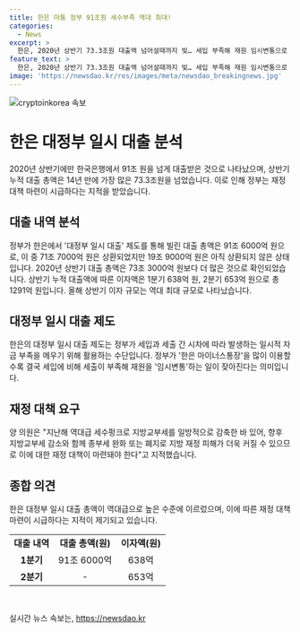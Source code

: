 ```yaml
---
title: 한은 마통 정부 91조원 세수부족 역대 최대!
categories:
  - News
excerpt: >
  한은, 2020년 상반기 73.3조원 대출액 넘어설때까지 빚… 세입 부족해 재원 임시변통으로 대책 마련 촉구 양부남 의원이 더불어민주당 국회 행정안전위원회에서 받은 자료에 따르면, 올해 상반기 정부는 한은을 통해 91조 6000억 원을 대출했으며, 이 중 19조 9000억 원은 아직 미상환 상태다. 한은의 대정부 일시 대출 제도를 통해 세입 부족을 메우는 정부는 재정 대책 마련이 필요하다는 지적을 받았다. 지난 해의 지방교부세 감축으로 지방 재정 타격이 커지고 있어 이에 대한 대책 마련이 필요하다는 것이다.
feature_text: >
  한은, 2020년 상반기 73.3조원 대출액 넘어설때까지 빚… 세입 부족해 재원 임시변통으로 대책 마련 촉구 양부남 의원이 더불어민주당 국회 행정안전위원회에서 받은 자료에 따르면, 올해 상반기 정부는 한은을 통해 91조 6000억 원을 대출했으며, 이 중 19조 9000억 원은 아직 미상환 상태다. 한은의 대정부 일시 대출 제도를 통해 세입 부족을 메우는 정부는 재정 대책 마련이 필요하다는 지적을 받았다. 지난 해의 지방교부세 감축으로 지방 재정 타격이 커지고 있어 이에 대한 대책 마련이 필요하다는 것이다.
image: 'https://newsdao.kr/res/images/meta/newsdao_breakingnews.jpg'
---
```


<p><img src="https://newsdao.kr/res/images/meta/newsdao_breakingnews.jpg" alt="cryptoinkorea 속보" /></p>

<h1 data-ke-size="size26"><b>한은 대정부 일시 대출 분석</b></h1>

<p data-ke-size="size16">2020년 상반기에만 한국은행에서 91조 원을 넘게 대출받은 것으로 나타났으며, 상반기 누적 대출 총액은 14년 만에 가장 많은 73.3조원을 넘었습니다. 이로 인해 정부는 재정 대책 마련이 시급하다는 지적을 받았습니다.</p>

<h2 data-ke-size="size24">대출 내역 분석</h2>

<p data-ke-size="size16">정부가 한은에서 '대정부 일시 대출' 제도를 통해 빌린 대출 총액은 91조 6000억 원으로, 이 중 71조 7000억 원은 상환되었지만 19조 9000억 원은 아직 상환되지 않은 상태입니다. 2020년 상반기 대출 총액은 73조 3000억 원보다 더 많은 것으로 확인되었습니다. 상반기 누적 대출액에 따른 이자액은 1분기 638억 원, 2분기 653억 원으로 총 1291억 원입니다. 올해 상반기 이자 규모는 역대 최대 규모로 나타났습니다.</p>

<h2 data-ke-size="size24">대정부 일시 대출 제도</h2>

<p data-ke-size="size16">한은의 대정부 일시 대출 제도는 정부가 세입과 세출 간 시차에 따라 발생하는 일시적 자금 부족을 메우기 위해 활용하는 수단입니다. 정부가 '한은 마이너스통장'을 많이 이용할수록 결국 세입에 비해 세출이 부족해 재원을 '임시변통'하는 일이 잦아진다는 의미입니다.</p>

<h2 data-ke-size="size24">재정 대책 요구</h2>

<p data-ke-size="size16">양 의원은 "지난해 역대급 세수펑크로 지방교부세를 일방적으로 감축한 바 있어, 향후 지방교부세 감소와 함께 종부세 완화 또는 폐지로 지방 재정 피해가 더욱 커질 수 있으므로 이에 대한 재정 대책이 마련돼야 한다"고 지적했습니다.</p>

<h2 data-ke-size="size24">종합 의견</h2>

<p data-ke-size="size16">한은 대정부 일시 대출 총액이 역대급으로 높은 수준에 이르렀으며, 이에 따른 재정 대책 마련이 시급하다는 지적이 제기되고 있습니다.</p>

<table>
    <tbody>
        <tr>
            <td style="text-align: center; height: 17px;"><b>대출 내역</b></td>
            <td style="text-align: center; height: 17px;"><b>대출 총액(원)</b></td>
            <td style="text-align: center; height: 17px;"><b>이자액(원)</b></td>
        </tr>
        <tr>
            <td style="text-align: center; height: 17px;"><b>1분기</b></td>
            <td style="text-align: center; height: 17px;">91조 6000억</td>
            <td style="text-align: center; height: 17px;">638억</td>
        </tr>
        <tr>
            <td style="text-align: center; height: 17px;"><b>2분기</b></td>
            <td style="text-align: center; height: 17px;">-</td>
            <td style="text-align: center; height: 17px;">653억</td>
        </tr>
    </tbody>
</table>

<p data-ke-size="size16">&nbsp;</p>
실시간 뉴스 속보는, <a href="https://newsdao.kr" rel="dofollow">https://newsdao.kr</a>


